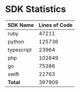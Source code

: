 # SDK Statistics

| SDK Name | Lines of Code |
| -------- | ------------- |
| ruby | 47211 |
| python | 125736 |
| typescript | 23964 |
| php | 102849 |
| go | 75386 |
| swift | 22763 |
| **Total** | 397909 |
